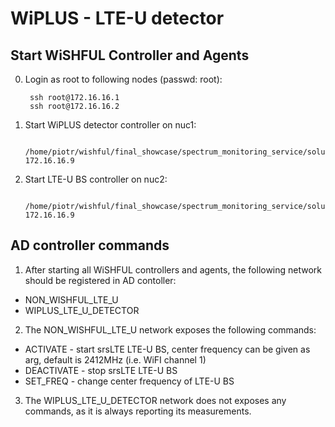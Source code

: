 WiPLUS - LTE-U detector
==========================================

Start WiSHFUL Controller and Agents
-----------------------------------

0. Login as root to following nodes (passwd: root):

		ssh root@172.16.16.1
		ssh root@172.16.16.2

1. Start WiPLUS detector controller on nuc1:

		/home/piotr/wishful/final_showcase/spectrum_monitoring_service/solution_interference_classifier/scripts/start_wiplus.sh 172.16.16.9

2. Start LTE-U BS controller on nuc2:

		/home/piotr/wishful/final_showcase/spectrum_monitoring_service/solution_interference_classifier/scripts/start_lte_u_bs.sh 172.16.16.9

AD controller commands
----------------------

1. After starting all WiSHFUL controllers and agents, the following network should be registered in AD contoller:

* NON_WISHFUL_LTE_U
* WIPLUS_LTE_U_DETECTOR

2. The NON_WISHFUL_LTE_U network exposes the following commands:

* ACTIVATE - start srsLTE LTE-U BS, center frequency can be given as arg, default is 2412MHz (i.e. WiFI channel 1)
* DEACTIVATE - stop srsLTE LTE-U BS
* SET_FREQ - change center frequency of LTE-U BS

3. The WIPLUS_LTE_U_DETECTOR network does not exposes any commands, as it is always reporting its measurements.

